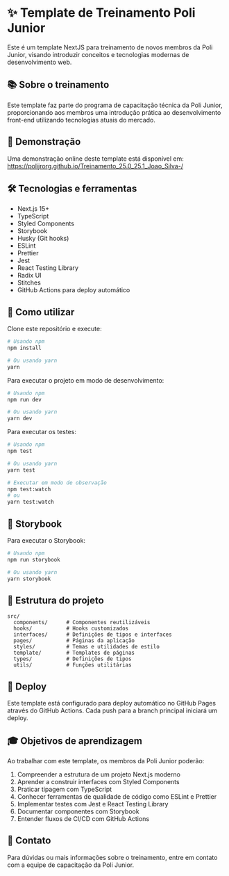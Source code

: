 # ✨ Template de Treinamento Poli Junior

Este é um template NextJS para treinamento de novos membros da Poli Junior, visando introduzir conceitos e tecnologias modernas de desenvolvimento web.

## 📚 Sobre o treinamento

Este template faz parte do programa de capacitação técnica da Poli Junior, proporcionando aos membros uma introdução prática ao desenvolvimento front-end utilizando tecnologias atuais do mercado.

## 🔎 Demonstração

Uma demonstração online deste template está disponível em:  https://polijrorg.github.io/Treinamento_25.0_25.1_Joao_Silva-/

## 🛠️ Tecnologias e ferramentas

- Next.js 15+
- TypeScript
- Styled Components
- Storybook
- Husky (Git hooks)
- ESLint
- Prettier
- Jest
- React Testing Library
- Radix UI
- Stitches
- GitHub Actions para deploy automático

## 🧿 Como utilizar

Clone este repositório e execute:

```bash
# Usando npm
npm install

# Ou usando yarn
yarn
```

Para executar o projeto em modo de desenvolvimento:

```bash
# Usando npm
npm run dev

# Ou usando yarn
yarn dev
```

Para executar os testes:

```bash
# Usando npm
npm test

# Ou usando yarn
yarn test

# Executar em modo de observação
npm test:watch
# ou
yarn test:watch
```

## 📕 Storybook

Para executar o Storybook:

```bash
# Usando npm
npm run storybook

# Ou usando yarn
yarn storybook
```

## 📁 Estrutura do projeto

```
src/
  components/      # Componentes reutilizáveis
  hooks/           # Hooks customizados
  interfaces/      # Definições de tipos e interfaces
  pages/           # Páginas da aplicação
  styles/          # Temas e utilidades de estilo
  template/        # Templates de páginas
  types/           # Definições de tipos
  utils/           # Funções utilitárias
```

## 🚀 Deploy

Este template está configurado para deploy automático no GitHub Pages através do GitHub Actions. Cada push para a branch principal iniciará um deploy.

## 🎓 Objetivos de aprendizagem

Ao trabalhar com este template, os membros da Poli Junior poderão:

1. Compreender a estrutura de um projeto Next.js moderno
2. Aprender a construir interfaces com Styled Components
3. Praticar tipagem com TypeScript
4. Conhecer ferramentas de qualidade de código como ESLint e Prettier
5. Implementar testes com Jest e React Testing Library
6. Documentar componentes com Storybook
7. Entender fluxos de CI/CD com GitHub Actions

## 👥 Contato

Para dúvidas ou mais informações sobre o treinamento, entre em contato com a equipe de capacitação da Poli Junior.
